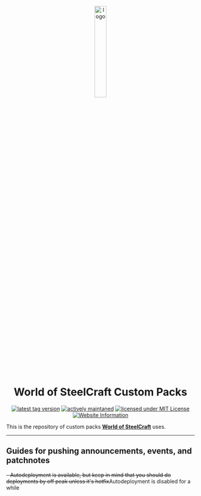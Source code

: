 <p align="center" width="20px">
  <img src="https://files.worldofsteelcraft.tk/files/assets/web/logo.png" alt="logo" width="25%"/><br>  
  <h1 align="center">World of SteelCraft Custom Packs</h1>
  <p align="center">
  <a href="https://github.com/worldofsteelcraft/wosccustompacks/tags"><img src="https://img.shields.io/github/v/tag/worldofsteelcraft/wosccustompacks?style=plastic" alt="latest tag version"></a>
  <a href="https://github.com/worldofsteelcraft/woscweb/commits/main"><img src="https://img.shields.io/maintenance/yes/2023?style=plastic" alt="actively maintaned"></a>
  <a href="https://github.com/worldofsteelcraft/wosccustompacks/blob/main/LICENSE"><img src="https://img.shields.io/badge/license-MIT-green?style=plastic" alt="licensed under MIT License"></a>
    <br>
    <a href="worldofsteelcraft.tk"><img src="https://img.shields.io/badge/Website-worldofsteelcraft.tk-green?style=plastic" alt="Website Information"></a>
  </p>
</p>

This is the repository of custom packs **[World of SteelCraft](https://worldofsteelcraft.tk/server/smp)** uses.  

---
## Guides for pushing announcements, events, and patchnotes
~~- Autodeployment is available, but keep in mind that you should do deployments by off peak unless it's hotfix~~Autodeployment is disabled for a while
